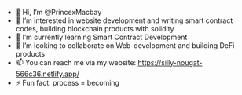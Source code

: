 - 👋 Hi, I’m @PrincexMacbay
- 👀 I’m interested in website development and writing smart contract codes, building blockchain products with solidity
- 🌱 I’m currently learning Smart Contract Development
- 💞️ I’m looking to collaborate on Web-development and building DeFi products
- 📫 You can reach me via my website: https://silly-nougat-566c36.netlify.app/
- ⚡ Fun fact: process = becoming

<!---
PrincexMacbay/PrincexMacbay is a ✨ special ✨ repository because its `README.md` (this file) appears on your GitHub profile.
You can click the Preview link to take a look at your changes.
--->
